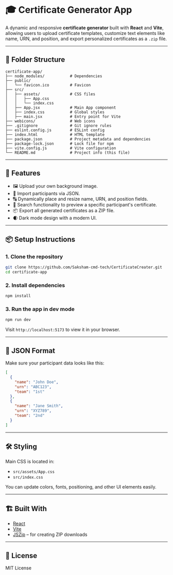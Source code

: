 # 🎓 Certificate Generator App

A dynamic and responsive **certificate generator** built with **React** and **Vite**, allowing users to upload certificate templates, customize text elements like name, URN, and position, and export personalized certificates as a `.zip` file.

---

## 📁 Folder Structure

```
certificate-app/
├── node_modules/           # Dependencies
├── public/
│   └── favicon.ico         # Favicon
├── src/
│   ├── assets/             # CSS files
│   │   ├── App.css
│   │   └── index.css
│   ├── App.jsx             # Main App component
│   ├── index.css           # Global styles
│   ├── main.jsx            # Entry point for Vite
├── webicons/               # Web icons
├── .gitignore              # Git ignore rules
├── eslint.config.js        # ESLint config
├── index.html              # HTML template
├── package.json            # Project metadata and dependencies
├── package-lock.json       # Lock file for npm
├── vite.config.js          # Vite configuration
└── README.md               # Project info (this file)
```

---

## 🚀 Features

- 🖼️ Upload your own background image.
- 📄 Import participants via JSON.
- 🔠 Dynamically place and resize name, URN, and position fields.
- 🎯 Search functionality to preview a specific participant's certificate.
- 📦 Export all generated certificates as a ZIP file.
- 🌒 Dark mode design with a modern UI.

---

## 📦 Setup Instructions

### 1. Clone the repository

```bash
git clone https://github.com/Saksham-cmd-tech/CertificateCreater.git
cd certificate-app
```

### 2. Install dependencies

```bash
npm install
```

### 3. Run the app in dev mode

```bash
npm run dev
```

Visit `http://localhost:5173` to view it in your browser.

---

## 📄 JSON Format

Make sure your participant data looks like this:

```json
[
  {
    "name": "John Doe",
    "urn": "ABC123",
    "team": "1st"
  },
  {
    "name": "Jane Smith",
    "urn": "XYZ789",
    "team": "2nd"
  }
]
```

---

## 🛠 Styling

Main CSS is located in:

- `src/assets/App.css`
- `src/index.css`

You can update colors, fonts, positioning, and other UI elements easily.

---

## 🏗 Built With

- [React](https://reactjs.org/)
- [Vite](https://vitejs.dev/)
- [JSZip](https://stuk.github.io/jszip/) – for creating ZIP downloads

---

## 📄 License

MIT License
